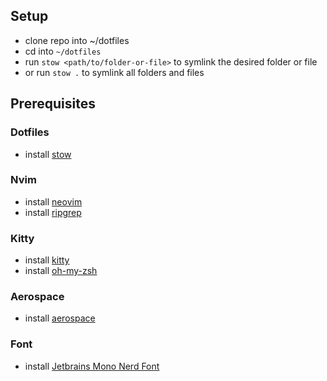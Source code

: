 ## Setup
- clone repo into ~/dotfiles
- cd into `~/dotfiles`
- run `stow <path/to/folder-or-file>` to symlink the desired folder or file
- or run `stow .` to symlink all folders and files

## Prerequisites

### Dotfiles
- install [stow](https://formulae.brew.sh/formula/stow)

### Nvim
- install [neovim](https://formulae.brew.sh/formula/neovim)
- install [ripgrep](https://github.com/BurntSushi/ripgrep)

### Kitty
- install [kitty](https://formulae.brew.sh/cask/kitty)
- install [oh-my-zsh](https://ohmyz.sh/)

### Aerospace
- install [aerospace](https://github.com/nikitabobko/AeroSpace)

### Font
- install [Jetbrains Mono Nerd Font](https://github.com/ryanoasis/nerd-fonts/releases)

